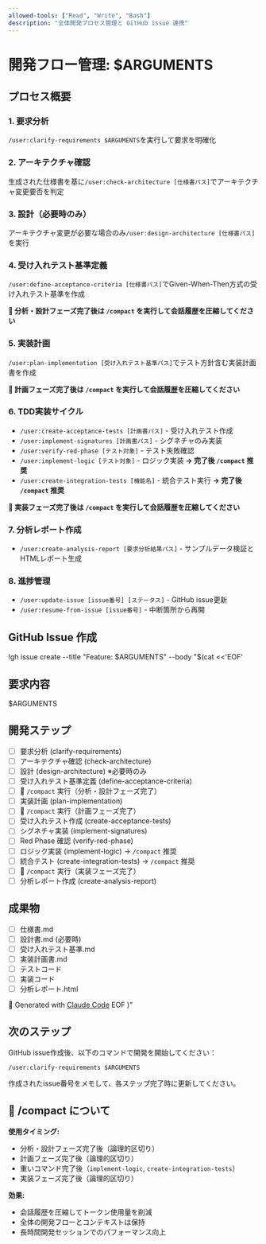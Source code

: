 ```yaml
---
allowed-tools: ["Read", "Write", "Bash"]
description: "全体開発プロセス管理と GitHub issue 連携"
---
```


# 開発フロー管理: $ARGUMENTS

## プロセス概要

### 1. 要求分析
`/user:clarify-requirements $ARGUMENTS`を実行して要求を明確化

### 2. アーキテクチャ確認
生成された仕様書を基に`/user:check-architecture [仕様書パス]`でアーキテクチャ変更要否を判定

### 3. 設計（必要時のみ）
アーキテクチャ変更が必要な場合のみ`/user:design-architecture [仕様書パス]`を実行

### 4. 受け入れテスト基準定義
`/user:define-acceptance-criteria [仕様書パス]`でGiven-When-Then方式の受け入れテスト基準を作成

**📝 分析・設計フェーズ完了後は `/compact` を実行して会話履歴を圧縮してください**

### 5. 実装計画
`/user:plan-implementation [受け入れテスト基準パス]`でテスト方針含む実装計画書を作成

**📝 計画フェーズ完了後は `/compact` を実行して会話履歴を圧縮してください**

### 6. TDD実装サイクル
- `/user:create-acceptance-tests [計画書パス]` - 受け入れテスト作成
- `/user:implement-signatures [計画書パス]` - シグネチャのみ実装
- `/user:verify-red-phase [テスト対象]` - テスト失敗確認
- `/user:implement-logic [テスト対象]` - ロジック実装 **→ 完了後 `/compact` 推奨**
- `/user:create-integration-tests [機能名]` - 統合テスト実行 **→ 完了後 `/compact` 推奨**

**📝 実装フェーズ完了後は `/compact` を実行して会話履歴を圧縮してください**

### 7. 分析レポート作成
- `/user:create-analysis-report [要求分析結果パス]` - サンプルデータ検証とHTMLレポート生成

### 8. 進捗管理
- `/user:update-issue [issue番号] [ステータス]` - GitHub issue更新
- `/user:resume-from-issue [issue番号]` - 中断箇所から再開

## GitHub Issue 作成

!gh issue create --title "Feature: $ARGUMENTS" --body "$(cat <<'EOF'
## 要求内容
$ARGUMENTS

## 開発ステップ
- [ ] 要求分析 (clarify-requirements)
- [ ] アーキテクチャ確認 (check-architecture)
- [ ] 設計 (design-architecture) ※必要時のみ
- [ ] 受け入れテスト基準定義 (define-acceptance-criteria)
- [ ] 📝 `/compact` 実行（分析・設計フェーズ完了）
- [ ] 実装計画 (plan-implementation)
- [ ] 📝 `/compact` 実行（計画フェーズ完了）
- [ ] 受け入れテスト作成 (create-acceptance-tests)
- [ ] シグネチャ実装 (implement-signatures)
- [ ] Red Phase 確認 (verify-red-phase)
- [ ] ロジック実装 (implement-logic) → `/compact` 推奨
- [ ] 統合テスト (create-integration-tests) → `/compact` 推奨
- [ ] 📝 `/compact` 実行（実装フェーズ完了）
- [ ] 分析レポート作成 (create-analysis-report)

## 成果物
- [ ] 仕様書.md
- [ ] 設計書.md (必要時)
- [ ] 受け入れテスト基準.md
- [ ] 実装計画書.md
- [ ] テストコード
- [ ] 実装コード
- [ ] 分析レポート.html

🤖 Generated with [Claude Code](https://claude.ai/code)
EOF
)"

## 次のステップ

GitHub issue作成後、以下のコマンドで開発を開始してください：

```
/user:clarify-requirements $ARGUMENTS
```

作成されたissue番号をメモして、各ステップ完了時に更新してください。

## 📝 /compact について

**使用タイミング:**
- 分析・設計フェーズ完了後（論理的区切り）
- 計画フェーズ完了後（論理的区切り）
- 重いコマンド完了後（`implement-logic`, `create-integration-tests`）
- 実装フェーズ完了後（論理的区切り）

**効果:**
- 会話履歴を圧縮してトークン使用量を削減
- 全体の開発フローとコンテキストは保持
- 長時間開発セッションでのパフォーマンス向上